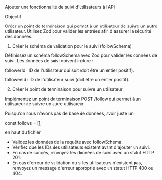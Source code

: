Ajouter une fonctionnalité de suivi d'utilisateurs à l'API

Objectif

Créer un point de terminaison qui permet à un utilisateur de suivre un autre utilisateur. Utilisez Zod pour valider les entrées afin d'assurer la sécurité des données.

1. Créer le schéma de validation pour le suivi (followSchema)

Définissez un schéma followSchema avec Zod pour valider les données de suivi. Les données de suivi doivent inclure :

followerId : ID de l'utilisateur qui suit (doit être un entier positif).

followeeId : ID de l'utilisateur suivi (doit être un entier positif).

2. Créer le point de terminaison pour suivre un utilisateur

Implémentez un point de terminaison POST /follow qui permet à un utilisateur de suivre un autre utilisateur

Puisqu’on nous n’avons pas de base de données, avoir juste un 

const follows = [];

en haut du fichier

* Validez les données de la requête avec followSchema.
* Vérifiez que les IDs des utilisateurs existent avant d'ajouter un suivi.
* En cas de succès, renvoyez les données de suivi avec un statut HTTP 201.
* En cas d'erreur de validation ou si les utilisateurs n'existent pas, renvoyez un message d'erreur approprié avec un statut HTTP 400 ou 404.